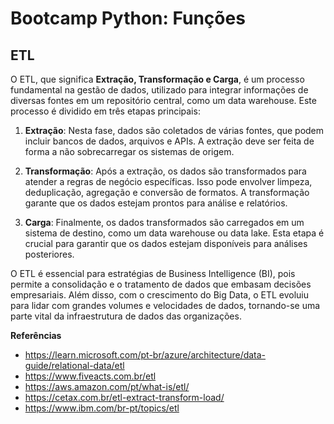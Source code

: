 # Bootcamp Python: Funções

## ETL
O ETL, que significa **Extração, Transformação e Carga**, é um processo fundamental na gestão de dados, utilizado para integrar informações de diversas fontes em um repositório central, como um data warehouse. Este processo é dividido em três etapas principais:

1. **Extração**: Nesta fase, dados são coletados de várias fontes, que podem incluir bancos de dados, arquivos e APIs. A extração deve ser feita de forma a não sobrecarregar os sistemas de origem.

2. **Transformação**: Após a extração, os dados são transformados para atender a regras de negócio específicas. Isso pode envolver limpeza, deduplicação, agregação e conversão de formatos. A transformação garante que os dados estejam prontos para análise e relatórios.

3. **Carga**: Finalmente, os dados transformados são carregados em um sistema de destino, como um data warehouse ou data lake. Esta etapa é crucial para garantir que os dados estejam disponíveis para análises posteriores.

O ETL é essencial para estratégias de Business Intelligence (BI), pois permite a consolidação e o tratamento de dados que embasam decisões empresariais. Além disso, com o crescimento do Big Data, o ETL evoluiu para lidar com grandes volumes e velocidades de dados, tornando-se uma parte vital da infraestrutura de dados das organizações.

**Referências**
- https://learn.microsoft.com/pt-br/azure/architecture/data-guide/relational-data/etl
- https://www.fiveacts.com.br/etl
- https://aws.amazon.com/pt/what-is/etl/
- https://cetax.com.br/etl-extract-transform-load/
- https://www.ibm.com/br-pt/topics/etl
